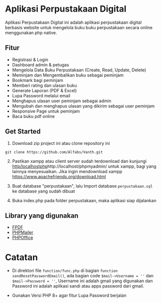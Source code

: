 # Aplikasi Perpustakaan Digital

Aplikasi Perpustakaan Digital ini adalah aplikasi perpustakaan digital berbasis website untuk mengelola buku buku perpustakaan secara online menggunakan php native.

## Fitur

- Registrasi & Login
- Dashboard admin & petugas
- Mengelola Data Buku Perpustakaan (Create, Read, Update, Delete)
- Meminjam dan Mengembalikan buku sebagai peminjam
- Bookmark bagi peminjam
- Memberi rating dan ulasan buku
- Generate Laporan (PDF & Excel)
- Lupa Password melalui email
- Menghapus ulasan user peminjam sebagai admin
- Mengubah dan menghapus ulasan yang dikirim sebagai user peminjam
- Responsive Page untuk peminjam
- Baca buku pdf online


## Get Started

1. Download zip project ini atau clone repository ini
```
git clone https://github.com/Alfabs/Vanth.git
```

2. Pastikan xampp atau client server sudah terdownload dan kunjungi [http/localhostphp](http://localhost/phpmyadmin/)http://localhost/phpmyadmin/ untuk xampp, bagi yang lainnya menyesuaikan. Jika ingin mendownload xampp https://www.apachefriends.org/download.html
   
3. Buat database "perpustakaan", lalu Import database `perpustakaan.sql` ke database yang sudah dibuat
   
4. Buka index.php pada folder perpustakaan, maka aplikasi siap dijalankan

## Library yang digunakan

- [FPDF](https://github.com/Setasign/FPDF)
- [PHPMailer](https://github.com/PHPMailer/PHPMailer)
- [PHPOffice](https://github.com/PHPOffice/PhpSpreadsheet)

# Catatan

- Di direktori file `function/func.php` di bagian `function sendResetPasswordEmail()`, ada bagian code 
  `$mail->Username = ''` dan `$mail->Password = ''`, Username ini adalah gmail yang digunakan dan Password ini adalah aplikasi sandi atau apps password dari gmail.

- Gunakan Versi PHP 8+ agar fitur Lupa Password berjalan

